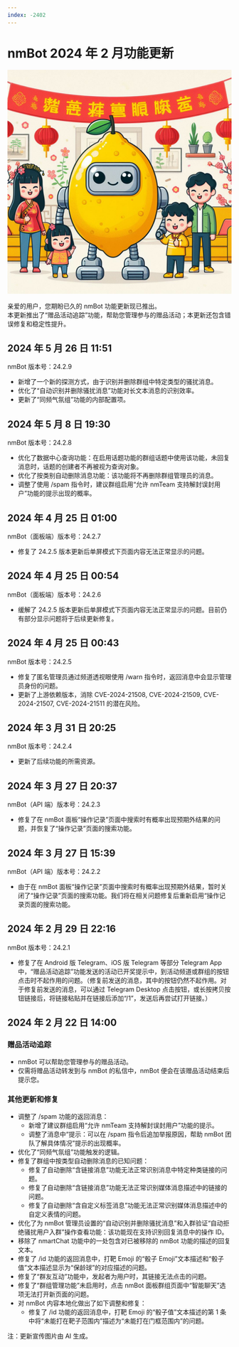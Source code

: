 ```yaml
---
index: -2402
---
```


# nmBot 2024 年 2 月功能更新

![更新宣传图](../img/update-pictures/nmbot-2402-spring-festival.jpg)

亲爱的用户，您期盼已久的 nmBot 功能更新现已推出。  
本更新推出了“赠品活动追踪”功能，帮助您管理参与的赠品活动；本更新还包含错误修复和稳定性提升。

## 2024 年 5 月 26 日 11:51
nmBot 版本号：24.2.9

- 新增了一个新的探测方式，由于识别并删除群组中特定类型的骚扰消息。
- 优化了“自动识别并删除骚扰消息”功能对长文本消息的识别效率。
- 更新了“同频气氛组”功能的内部配置项。

## 2024 年 5 月 8 日 19:30
nmBot 版本号：24.2.8

- 优化了数据中心查询功能：在启用话题功能的群组话题中使用该功能，未回复消息时，话题的创建者不再被视为查询对象。
- 优化了按类别自动删除消息功能：该功能将不再删除群组管理员的消息。
- 调整了使用 /spam 指令时，建议群组启用“允许 nmTeam 支持解封误封用户”功能的提示出现的概率。

## 2024 年 4 月 25 日 01:00
nmBot（面板端）版本号：24.2.7

- 修复了 24.2.5 版本更新后单屏模式下页面内容无法正常显示的问题。

## 2024 年 4 月 25 日 00:54
nmBot（面板端）版本号：24.2.6

- 缓解了 24.2.5 版本更新后单屏模式下页面内容无法正常显示的问题。目前仍有部分显示问题将于后续更新修复。

## 2024 年 4 月 25 日 00:43
nmBot 版本号：24.2.5

- 修复了匿名管理员通过频道透视眼使用 /warn 指令时，返回消息中会显示管理员身份的问题。
- 更新了上游依赖版本，消除 CVE-2024-21508, CVE-2024-21509, CVE-2024-21507, CVE-2024-21511 的潜在风险。

## 2024 年 3 月 31 日 20:25
nmBot 版本号：24.2.4

- 更新了后续功能的所需资源。

## 2024 年 3 月 27 日 20:37
nmBot（API 端）版本号：24.2.3

- 修复了在 nmBot 面板“操作记录”页面中搜索时有概率出现预期外结果的问题，并恢复了“操作记录”页面的搜索功能。

## 2024 年 3 月 27 日 15:39
nmBot（API 端）版本号：24.2.2

- 由于在 nmBot 面板“操作记录”页面中搜索时有概率出现预期外结果，暂时关闭了“操作记录”页面的搜索功能。我们将在相关问题修复后重新启用“操作记录页面的搜索功能。

## 2024 年 2 月 29 日 22:16
nmBot 版本号：24.2.1

- 修复了在 Android 版 Telegram、iOS 版 Telegram 等部分 Telegram App 中，“赠品活动追踪”功能发送的活动已开奖提示中，到活动频道或群组的按钮点击时不起作用的问题。（修复前发送的消息，其中的按钮仍然不起作用。对于修复前发送的消息，可以通过 Telegram Desktop 点击按钮，或长按拷贝按钮链接后，将链接粘贴并在链接后添加“/1”，发送后再尝试打开链接。）

## 2024 年 2 月 22 日 14:00

### 赠品活动追踪
- nmBot 可以帮助您管理参与的赠品活动。
- 仅需将赠品活动转发到与 nmBot 的私信中，nmBot 便会在该赠品活动结束后提示您。

### 其他更新和修复
- 调整了 /spam 功能的返回消息：
    - 新增了建议群组启用“允许 nmTeam 支持解封误封用户”功能的提示。
    - 调整了消息中“提示：可以在 /spam 指令后追加举报原因，帮助 nmBot 团队了解具体情况”提示的出现概率。
- 优化了“同频气氛组”功能触发的逻辑。
- 修复了群组中按类型自动删除消息的已知问题：
    - 修复了自动删除“含链接消息”功能无法正常识别消息中特定种类链接的问题。
    - 修复了自动删除“含链接消息”功能无法正常识别媒体消息描述中的链接的问题。
    - 修复了自动删除“含自定义标签消息”功能无法正常识别媒体消息描述中的自定义表情的问题。
- 优化了为 nmBot 管理员设置的“自动识别并删除骚扰消息”和入群验证“自动拒绝骚扰用户入群”操作查看功能：该功能现在支持识别回复消息中的操作 ID。
- 移除了 nmartChat 功能中的一处包含对已被移除的 nmBot 功能的描述的回复文本。
- 修复了 /id 功能的返回消息中，打靶 Emoji 的“骰子 Emoji”文本描述和“骰子值”文本描述显示为“保龄球”的对应描述的问题。
- 修复了“群友互动”功能中，发起者为用户时，其链接无法点击的问题。
- 修复了“群组管理功能”未启用时，点击 nmBot 面板群组页面中“智能聊天”选项无法打开新页面的问题。
- 对 nmBot 内容本地化做出了如下调整和修复：
    - 修复了 /id 功能的返回消息中，打靶 Emoji 的“骰子值”文本描述的第 1 条中将“未能打在靶子范围内”描述为“未能打在门框范围内”的问题。

注：更新宣传图片由 AI 生成。
